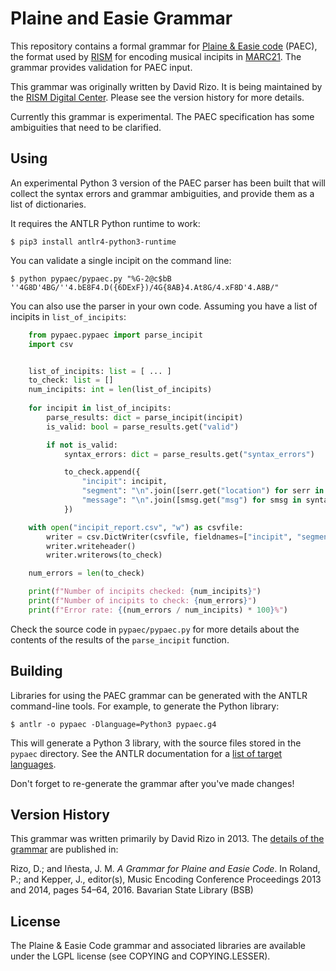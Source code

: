 # Plaine and Easie Grammar

This repository contains a formal grammar for [Plaine & Easie code](https://www.iaml.info/plaine-easie-code) (PAEC), the format used by [RISM](https://rism.info) for encoding musical incipits in [MARC21](https://www.loc.gov/marc/bibliographic/bd031.html). The grammar provides validation for PAEC input.

This grammar was originally written by David Rizo. It is being maintained by the [RISM Digital Center](https://rism.digital). Please see the version history for more details.

Currently this grammar is experimental. The PAEC specification has some ambiguities that need to be clarified.

## Using

An experimental Python 3 version of the PAEC parser has been built that will collect the syntax errors and grammar ambiguities, and provide them as a list of dictionaries.

It requires the ANTLR Python runtime to work: 

    $ pip3 install antlr4-python3-runtime

You can validate a single incipit on the command line:

    $ python pypaec/pypaec.py "%G-2@c$bB ''4G8D'4BG/''4.bE8F4.D({6DExF})/4G{8AB}4.At8G/4.xF8D'4.A8B/"

You can also use the parser in your own code. Assuming you have a list of incipits in `list_of_incipits`:

```python
    from pypaec.pypaec import parse_incipit
    import csv


    list_of_incipits: list = [ ... ]
    to_check: list = []
    num_incipits: int = len(list_of_incipits)
    
    for incipit in list_of_incipits:
        parse_results: dict = parse_incipit(incipit)
        is_valid: bool = parse_results.get("valid")

        if not is_valid:
            syntax_errors: dict = parse_results.get("syntax_errors")

            to_check.append({
                "incipit": incipit,
                "segment": "\n".join([serr.get("location") for serr in syntax_errors]),
                "message": "\n".join([smsg.get("msg") for smsg in syntax_errors])
            })

    with open("incipit_report.csv", "w") as csvfile:
        writer = csv.DictWriter(csvfile, fieldnames=["incipit", "segment", "message"])
        writer.writeheader()
        writer.writerows(to_check)

    num_errors = len(to_check)

    print(f"Number of incipits checked: {num_incipits}")
    print(f"Number of incipits to check: {num_errors}")
    print(f"Error rate: {(num_errors / num_incipits) * 100}%")
```

Check the source code in `pypaec/pypaec.py` for more details about the contents of the results of the `parse_incipit` function.

## Building

Libraries for using the PAEC grammar can be generated with the ANTLR command-line tools. For example, to generate the Python library:

    $ antlr -o pypaec -Dlanguage=Python3 pypaec.g4

This will generate a Python 3 library, with the source files stored in the `pypaec` directory. See the ANTLR documentation for a [list of target languages](https://github.com/antlr/antlr4/blob/master/doc/targets.md).

Don't forget to re-generate the grammar after you've made changes!

## Version History

This grammar was written primarily by David Rizo in 2013. The [details of the grammar](/docs/rizo-iñesta-2013.pdf) are published in:

Rizo, D.; and Iñesta, J. M. *A Grammar for Plaine and Easie Code*. In Roland, P.; and Kepper, J., editor(s), Music Encoding Conference Proceedings 2013 and 2014, pages 54–64, 2016. Bavarian State Library (BSB)

## License

The Plaine & Easie Code grammar and associated libraries are available under the LGPL license (see COPYING and COPYING.LESSER).
